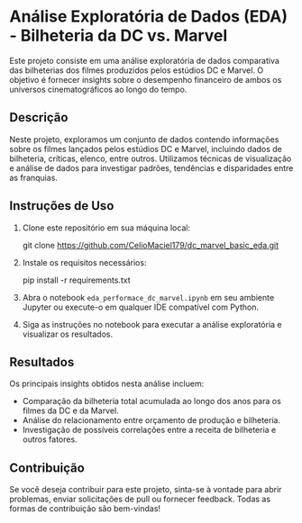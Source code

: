 # Análise Exploratória de Dados (EDA) - Bilheteria da DC vs. Marvel

Este projeto consiste em uma análise exploratória de dados comparativa das bilheterias dos filmes produzidos pelos estúdios DC e Marvel. O objetivo é fornecer insights sobre o desempenho financeiro de ambos os universos cinematográficos ao longo do tempo.

## Descrição
Neste projeto, exploramos um conjunto de dados contendo informações sobre os filmes lançados pelos estúdios DC e Marvel, incluindo dados de bilheteria, críticas, elenco, entre outros. Utilizamos técnicas de visualização e análise de dados para investigar padrões, tendências e disparidades entre as franquias.

## Instruções de Uso
1. Clone este repositório em sua máquina local:

   git clone https://github.com/CelioMaciel179/dc_marvel_basic_eda.git

3. Instale os requisitos necessários:

   pip install -r requirements.txt

5. Abra o notebook `eda_performace_dc_marvel.ipynb` em seu ambiente Jupyter ou execute-o em qualquer IDE compatível com Python.

6. Siga as instruções no notebook para executar a análise exploratória e visualizar os resultados.


## Resultados
Os principais insights obtidos nesta análise incluem:

- Comparação da bilheteria total acumulada ao longo dos anos para os filmes da DC e da Marvel.
- Análise do relacionamento entre orçamento de produção e bilheteria.
- Investigação de possíveis correlações entre a receita de bilheteria e outros fatores.

## Contribuição
Se você deseja contribuir para este projeto, sinta-se à vontade para abrir problemas, enviar solicitações de pull ou fornecer feedback. Todas as formas de contribuição são bem-vindas!

